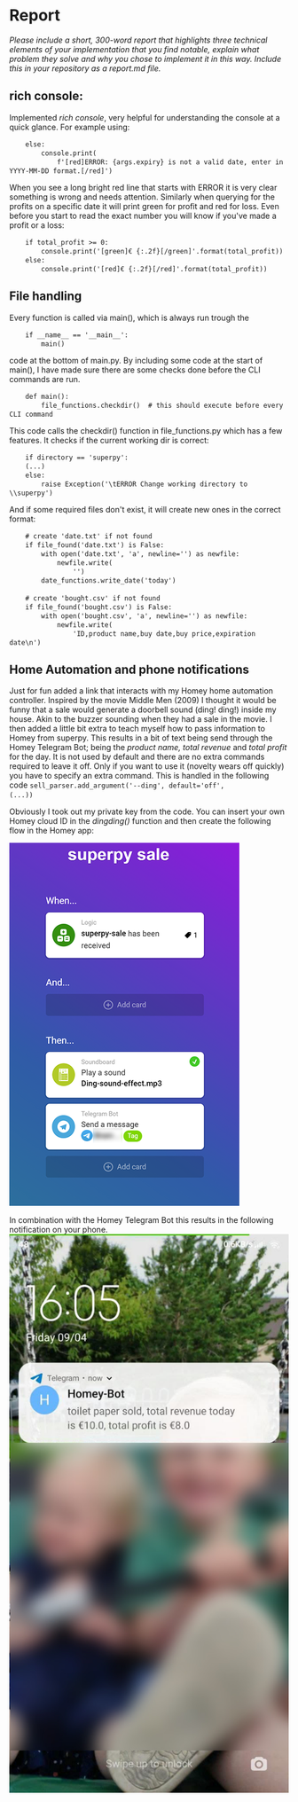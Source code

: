 # Report
*Please include a short, 300-word report that highlights three technical elements of your implementation that you find notable, explain what problem they solve and why you chose to implement it in this way. Include this in your repository as a report.md file.*

##  rich console:
Implemented *rich console*, very helpful for understanding the console at a quick glance. For example using:
```
    else:
        console.print(
            f'[red]ERROR: {args.expiry} is not a valid date, enter in YYYY-MM-DD format.[/red]')
```
When you see a long bright red line that starts with ERROR it is very clear something is wrong and needs attention.
Similarly when querying for the profits on a specific date it will print green for profit and red for loss. Even before you start to read the exact number you will know if you've made a profit or a loss:
```
    if total_profit >= 0:
        console.print('[green]€ {:.2f}[/green]'.format(total_profit))
    else:
        console.print('[red]€ {:.2f}[/red]'.format(total_profit))
```
## File handling

Every function is called via main(), which is always run trough the
```
    if __name__ == '__main__':
        main()
```
code at the bottom of main.py.
By including some code at the start of main(), I have made sure there are some checks done before the CLI commands are run. 
```
    def main():
        file_functions.checkdir()  # this should execute before every CLI command
```
This code calls the checkdir() function in file_functions.py which has a few features.
It checks if the current working dir is correct: 
```
    if directory == 'superpy':
    (...)
    else:
        raise Exception('\tERROR Change working directory to \\superpy')
```

And if some required files don't exist, it will create new ones in the correct format: 
```
    # create 'date.txt' if not found
    if file_found('date.txt') is False:
        with open('date.txt', 'a', newline='') as newfile:
            newfile.write(
                '')
        date_functions.write_date('today')

    # create 'bought.csv' if not found
    if file_found('bought.csv') is False:
        with open('bought.csv', 'a', newline='') as newfile:
            newfile.write(
                'ID,product name,buy date,buy price,expiration date\n')
```

## Home Automation and phone notifications
Just for fun added a link that interacts with my Homey home automation controller. Inspired by the movie Middle Men (2009) I thought it would be funny that a sale would generate a doorbell sound (ding! ding!) inside my house. Akin to the buzzer sounding when they had a sale in the movie. I then added a little bit extra to teach myself how to pass information to Homey from superpy. This results in a bit of text being send through the Homey Telegram Bot; being the *product name, total revenue* and *total profit* for the day. 
It is not used by default and there are no extra commands required to leave it off. Only if you want to use it (novelty wears off quickly) you have to specify an extra command. 
This is handled in the following code <code>sell_parser.add_argument('--ding', default='off', (...))</code>

Obviously I took out my private key from the code. You can insert your own Homey cloud ID in the *dingding()* function and then create the following flow in the Homey app: 

![homey flow](https://github.com/CreateYourAccount-username/superpy/blob/CreateYourAccount-images/homey%20flow.png?raw=true)

In combination with the Homey Telegram Bot this results in the following notification on your phone. 
![phone notification](https://github.com/CreateYourAccount-username/superpy/blob/CreateYourAccount-images/notification.jpg?raw=true)

